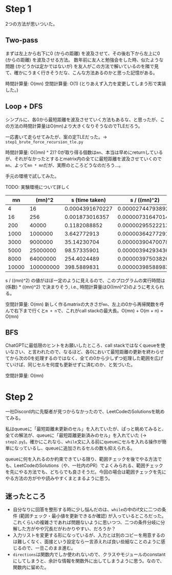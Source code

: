 # Step 1

2つの方法が思いついた。

## Two-pass

まずは左上から右下に0 (からの距離) を波及させて、その後右下から左上に0 (からの距離) を波及させる方法。
数年前に友人と勉強会をした時、似たような問題 (かどうかは定かではないが) を友人がこの方法で解いているのを隣で見て、確かにうまく行きそうだな、こんな方法あるのかと思った記憶がある。

時間計算量: O(mn)
空間計算量: O(1) (とりあえず入力を変更してしまう形で実装した。)

## Loop + DFS

シンプルに、各0から最短距離を波及させていく方法もあるな、と思ったが、この方法の時間計算量はO(mn)より大きくなりそうなのでTLEだろう。

一応書いて走らせてみたが、案の定TLEだった。-> `step1_brute_force_recursion_tle.py`

時間計算量: O((mn) ^ 2)? 0が取り得る個数は`mn`、本当は早めにreturnしているが、それがなかったとするとmatrix内の全てに最短距離を波及させていくので`mn`、よって`mn * mn`だが、実際のところどうなのだろう...。

手元の環境で試してみた。

TODO: 実験環境について詳しく

| mn    | (mn)^2    | s (time taken)  | s / ((mn)^2)      |
| ----- | --------- | --------------- | ----------------- |
| 4     | 16        | 0.0004391670227 | 0.00002744793892  |
| 16    | 256       | 0.001873016357  | 0.000007316470146 |
| 200   | 40000     | 0.1182088852    | 0.00000295522213  |
| 1000  | 1000000   | 3.642772913     | 0.000003642772913 |
| 3000  | 9000000   | 35.14230704     | 0.000003904700783 |
| 5000  | 25000000  | 98.57335901     | 0.000003942934361 |
| 8000  | 64000000  | 254.4024489     | 0.000003975038264 |
| 10000 | 100000000 | 398.5889831     | 0.000003985889831 |

s / ((mn)^2) の値がほぼ一定のように見えるので、このプログラムの実行時間は (係数) * ((mn)^2) で決まりそう, i.e., 時間計算量はO((mn)^2)のように考えられる。

空間計算量: O(mn) 新しく作るmatrixの大きさが`mn`、左上の0から再帰関数を呼んで右下まで行くと`m + n`で、これがcall stackの最大長。O(mn) + O(m + n) = O(mn)

## BFS

ChatGPTに最低限のヒントをお願いしたところ、call stackではなくqueueを使いなさい、と言われたので、なるほど、各0において最短距離の更新を終わらせてから次の0を処理するのではなく、全ての0から少しずつ処理した範囲を広げていけば、同じセルを何度も更新せずに済むのか、と気づいた。

空間計算量: O(mn)

# Step 2

一社Discord内に先駆者が見つからなかったので、LeetCodeのSolutionsを眺めてみる。

私はqueueに「最短距離未更新のセル」を入れていたが、ぱっと眺めてみると、全ての解法が、queueに「最短距離更新済みのセル」を入れていた (-> `step2.py`)。確かにこれなら、`while`文に入る前にqueueにセルを入れる操作が簡単になっているし、queueに追加されるセルの数も抑えられる。

queueに何を入れるのか約束できている限り、範囲チェックを後でやる方法でも、LeetCodeのSolutions（や、一社内のPR）でよくみられる、範囲チェックを先にやる方法でも、どちらでも良さそうだ。今回の場合は範囲チェックを先にやる方法の方がやや読みやすくまとまるように思う。

## 迷ったところ

- 自分なりに回答を整形する時に少し悩んだのは、`while`の中のif文に二つの条件 (範囲チェック・最小値を更新できるか確認) が入っているところだった。これくらいの複雑さであれば問題ないように思いつつ、二つの条件分岐に分解した方がやや冗長だがわかりやすい、だろうか？
- 入力リストを変更する形になっているが、入力とは別のコピーを用意するのは難しくなく、面接という設定なら一言添えれば良い些細なことのように感じるので、一旦このまま進む。
- `directions`は関数内でしか使われないので、クラスやモジュールのconstantにしてしまうと、余計な情報を関数外に出してしまうように思う。なので、関数内に留めた。
